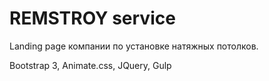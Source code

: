 <h1>REMSTROY service</h1>

<p>
	Landing page компании по установке натяжных потолков.
</p>

<p>Bootstrap 3, Animate.css, JQuery, Gulp</p>